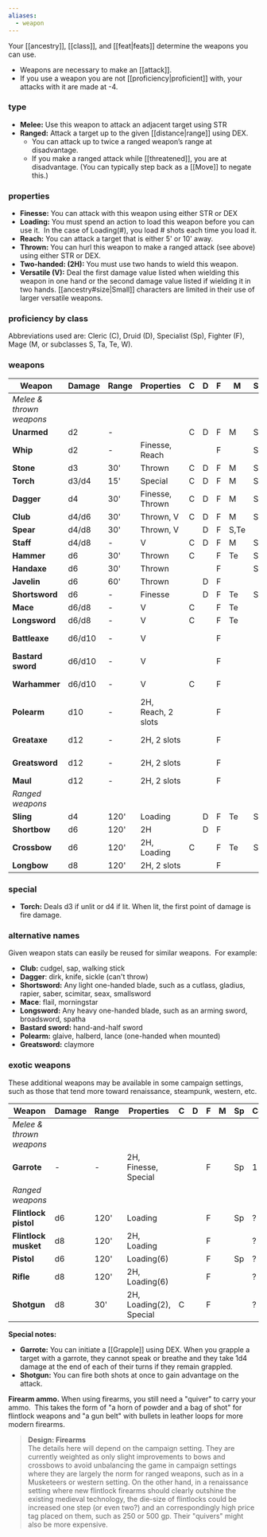 ```yaml
---
aliases:
  - weapon
---
```

Your [[ancestry]], [[class]], and [[feat|feats]] determine the weapons you can use. 

* Weapons are necessary to make an [[attack]].
* If you use a weapon you are not [[proficiency|proficient]] with, your attacks with it are made at -4.

### type

- **Melee:** Use this weapon to attack an adjacent target using STR
- **Ranged:** Attack a target up to the given [[distance|range]] using DEX. 
	-  You can attack up to twice a ranged weapon’s range at disadvantage.
	- If you make a ranged attack while [[threatened]], you are at disadvantage. (You can typically step back as a [[Move]] to negate this.)

### properties
  
- **Finesse:** You can attack with this weapon using either STR or DEX
- **Loading:** You must spend an action to load this weapon before you can use it.  In the case of Loading(#), you load # shots each time you load it.
- **Reach:** You can attack a target that is either 5' or 10' away.    
- **Thrown:** You can hurl this weapon to make a ranged attack (see above) using either STR or DEX. 
- **Two-handed: (2H):** You must use two hands to wield this weapon.
- **Versatile (V):** Deal the first damage value listed when wielding this weapon in one hand or the second damage value listed if wielding it in two hands. [[ancestry#size|Small]] characters are limited in their use of larger versatile weapons.

### proficiency by class

Abbreviations used are: Cleric (C), Druid (D), Specialist (Sp), Fighter (F), Mage (M, or subclasses S, Ta, Te, W).

### weapons

| Weapon                   | Damage | Range | Properties         | C   | D   | F   | M    | Sp  | Cost  |
| ------------------------ | ------ | ----- | ------------------ | --- | --- | --- | ---- | --- | ----- |
| *Melee & thrown weapons* |        |       |                    |     |     |     |      |     |       |
| **Unarmed**              | d2     | -     |                    | C   | D   | F   | M    | Sp  | -     |
| **Whip**                 | d2     | -     | Finesse, Reach     |     |     | F   |      | Sp  | 1 gp  |
| **Stone**                | d3     | 30'   | Thrown             | C   | D   | F   | M    | Sp  | -     |
| **Torch**                | d3/d4  | 15'   | Special            | C   | D   | F   | M    | Sp  | 1 sp  |
| **Dagger**               | d4     | 30'   | Finesse, Thrown    | C   | D   | F   | M    | Sp  | 1 gp  |
| **Club**                 | d4/d6  | 30'   | Thrown, V          | C   | D   | F   | M    | Sp  | 5 cp  |
| **Spear**                | d4/d8  | 30'   | Thrown, V          |     | D   | F   | S,Te |     | 5 sp  |
| **Staff**                | d4/d8  | -     | V                  | C   | D   | F   | M    | Sp  | 5 sp  |
| **Hammer**               | d6     | 30'   | Thrown             | C   |     | F   | Te   | Sp  | 1 gp  |
| **Handaxe**              | d6     | 30'   | Thrown             |     |     | F   |      | Sp  | 2 gp  |
| **Javelin**              | d6     | 60'   | Thrown             |     | D   | F   |      |     | 5 sp  |
| **Shortsword**           | d6     | -     | Finesse            |     | D   | F   | Te   | Sp  | 7 gp  |
| **Mace**                 | d6/d8  | -     | V                  | C   |     | F   | Te   |     | 5 gp  |
| **Longsword**            | d6/d8  | -     | V                  | C   |     | F   | Te   |     | 9 gp  |
| **Battleaxe**            | d6/d10 | -     | V                  |     |     | F   |      |     | 10 gp |
| **Bastard sword**        | d6/d10 | -     | V                  |     |     | F   |      |     | 10 gp |
| **Warhammer**            | d6/d10 | -     | V                  | C   |     | F   |      |     | 10 gp |
| **Polearm**              | d10    | -     | 2H, Reach, 2 slots |     |     | F   |      |     | 10 gp |
| **Greataxe**             | d12    | -     | 2H, 2 slots        |     |     | F   |      |     | 12 gp |
| **Greatsword**           | d12    | -     | 2H, 2 slots        |     |     | F   |      |     | 12 gp |
| **Maul**                 | d12    | -     | 2H, 2 slots        |     |     | F   |      |     | 8 gp  |
| *Ranged weapons*         |        |       |                    |     |     |     |      |     |       |
| **Sling**                | d4     | 120'  | Loading            |     | D   | F   | Te   | Sp  | 5 sp  |
| **Shortbow**             | d6     | 120'  | 2H                 |     | D   | F   |      |     | 6 gp  |
| **Crossbow**             | d6     | 120'  | 2H, Loading        | C   |     | F   | Te   | Sp  | 8 gp  |
| **Longbow**              | d8     | 120'  | 2H, 2 slots        |     |     | F   |      |     | 8 gp  |

### special

* **Torch:** Deals d3 if unlit or d4 if lit. When lit, the first point of damage is fire damage.

### alternative names

Given weapon stats can easily be reused for similar weapons.  For example:

- **Club:** cudgel, sap, walking stick
- **Dagger**: dirk, knife, sickle (can't throw)
- **Shortsword:** Any light one-handed blade, such as a cutlass, gladius, rapier, saber, scimitar, seax, smallsword
- **Mace**: flail, morningstar
- **Longsword:** Any heavy one-handed blade, such as an arming sword, broadsword, spatha
- **Bastard sword:** hand-and-half sword
- **Polearm:** glaive, halberd, lance (one-handed when mounted)
- **Greatsword:** claymore

### exotic weapons

These additional weapons may be available in some campaign settings, such as those that tend more toward renaissance, steampunk, western, etc.

| Weapon                   | Damage | Range | Properties              | C   | D   | F   | M   | Sp  | Cost |
| ------------------------ | ------ | ----- | ----------------------- | --- | --- | --- | --- | --- | ---- |
| *Melee & thrown weapons* |        |       |                         |     |     |     |     |     |      |
| **Garrote**              | -      | -     | 2H, Finesse, Special    |     |     | F   |     | Sp  | 1 gp |
| *Ranged weapons*         |        |       |                         |     |     |     |     |     |      |
| **Flintlock pistol**     | d6     | 120'  | Loading                 |     |     | F   |     | Sp  | ?    |
| **Flintlock musket**     | d8     | 120'  | 2H, Loading             |     |     | F   |     |     | ?    |
| **Pistol**               | d6     | 120'  | Loading(6)              |     |     | F   |     | Sp  | ?    |
| **Rifle**                | d8     | 120'  | 2H, Loading(6)          |     |     | F   |     |     | ?    |
| **Shotgun**              | d8     | 30'   | 2H, Loading(2), Special | C   |     | F   |     |     | ?    |

**Special notes:**

- **Garrote:** You can initiate a [[Grapple]] using DEX. When you grapple a target with a garrote, they cannot speak or breathe and they take 1d4 damage at the end of each of their turns if they remain grappled.
- **Shotgun:** You can fire both shots at once to gain advantage on the attack.

**Firearm ammo.** When using firearms, you still need a "quiver" to carry your ammo.  This takes the form of "a horn of powder and a bag of shot" for flintlock weapons and "a gun belt" with bullets in leather loops for more modern firearms.

> **Design: Firearms**  
> The details here will depend on the campaign setting. They are currently weighted as only slight improvements to bows and crossbows to avoid unbalancing the game in campaign settings where they are largely the norm for ranged weapons, such as in a Musketeers or western setting.  On the other hand, in a renaissance setting where new flintlock firearms should clearly outshine the existing medieval technology, the die-size of flintlocks could be increased one step (or even two?) and an correspondingly high price tag placed on them, such as 250 or 500 gp. Their "quivers" might also be more expensive.
